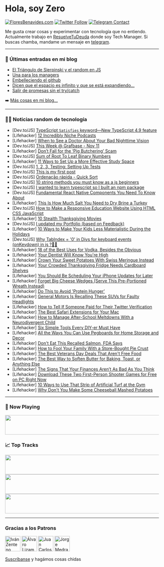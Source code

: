 # Hola, soy Zero

[![FloresBenavides.com](https://img.shields.io/website?down_message=oops&label=MiBlog&style=for-the-badge&up_message=online&url=https%3A%2F%2Ffloresbenavides.com)](https://floresbenavides.com) [![Twitter Follow](https://img.shields.io/twitter/follow/ZeroDragon?color=%231DA1F2&label=Follow&logo=twitter&logoColor=ffffff&style=for-the-badge)](https://twitter.com/zerodragon) [![Telegram Contact](https://img.shields.io/badge/escr%C3%ADbeme-ZeroDragon-%2326A5E4?style=for-the-badge&logo=telegram)](https://t.me/zerodragon)

Me gusta crear cosas y experimentar con tecnología que no entiendo.
Actualmente trabajo en [ResuelveTuDeuda](http://github.com/resuelve) donde soy Tech Manager.
Si buscas chamba, mandame un mensaje en [telegram](https://t.me/zerodragon).

---

### 📕 Últimas entradas en mi blog
<!-- BLOG-POST-LIST:START -->
- [El Triángulo de Sierpinski y el random en JS](https://floresbenavides.com/el-triangulo-de-sierpinski-y-el-random-en-js/)
- [Una para los managers](https://floresbenavides.com/una-para-los-managers/)
- [Embelleciendo el github](https://floresbenavides.com/embelleciendo-el-github/)
- [Dicen que el espacio es infinito y que se está expandiendo…](https://floresbenavides.com/dicen-que-el-espacio-es-infinito-y-que-se-esta-expandiendo/)
- [Salir de promesas sin el try/catch](https://floresbenavides.com/salir-de-promesas-sin-el-try-catch/)
<!-- BLOG-POST-LIST:END -->

➡️ [Más cosas en mi blog...](https://floresbenavides.com)

---

### 👨‍💻 Noticias random de tecnología
<!-- TECH-POSTS:START -->
- [Dev.to/JS] [TypeScript `Satisfies` keyword—New TypeScript 4.9 feature](https://dev.to/tomdohnal/typescript-satifies-keyword-new-typescript-49-feature-42nb)
- [Lifehacker] [12 Incredibly Niche Podcasts](https://lifehacker.com/12-incredibly-niche-podcasts-1849759822)
- [Lifehacker] [When to See a Doctor About Your Bad Nighttime Vision](https://lifehacker.com/when-to-see-a-doctor-about-your-bad-nighttime-vision-1849771070)
- [Dev.to/JS] [This Week @ Grafbase - Nov 11](https://dev.to/grafbase/this-week-grafbase-nov-11-45h6)
- [Lifehacker] [Don’t Fall for the ‘Pig Butchering’ Scam](https://lifehacker.com/don-t-fall-for-the-pig-butchering-scam-1849769412)
- [Dev.to/JS] [Sum of Root To Leaf Binary Numbers](https://dev.to/zeeshanali0704/sum-of-root-to-leaf-binary-numbers-3jki)
- [Lifehacker] [11 Ways to Set Up a More Effective Study Space](https://lifehacker.com/11-ways-to-set-up-a-more-effective-study-space-1849769797)
- [Dev.to/JS] [1, 2, 3, Testing: Setting Up Tests](https://dev.to/cychu42/1-2-3-testing-setting-up-tests-27dk)
- [Dev.to/JS] [This is my first post](https://dev.to/weited/this-is-my-first-post-3f2i)
- [Dev.to/JS] [Ordenação rápida - Quick Sort](https://dev.to/dormin/ordenacao-rapida-quick-sort-171f)
- [Dev.to/JS] [10 string methods you must know as a js beginners](https://dev.to/sifatul/10-must-know-string-manipulation-for-beginners-a87)
- [Dev.to/JS] [I wanted to learn typescript so I built an npm package](https://dev.to/ahmedgaafer/i-wanted-to-learn-typescript-so-i-built-an-npm-package-58fh)
- [Dev.to/JS] [Fundamental React Native Components You Need To Know About](https://dev.to/nitinfab/fundamental-react-native-components-you-need-to-know-about-b6k)
- [Lifehacker] [This Is How Much Salt You Need to Dry Brine a Turkey](https://lifehacker.com/this-is-how-much-salt-you-need-to-dry-brine-a-turkey-1849770121)
- [Dev.to/JS] [How to Make a Responsive Education Website Using HTML CSS JavaScript](https://dev.to/codewithsadee/how-to-make-a-responsive-education-website-using-html-css-javascript-j15)
- [Lifehacker] [10 Stealth Thanksgiving Movies](https://lifehacker.com/10-stealth-thanksgiving-movies-1849769620)
- [Dev.to/JS] [I updated my Portfolio &lpar;based on Feedback&rpar;](https://dev.to/liftoffstudios/i-updated-my-portfolio-based-on-feedback-1e4e)
- [Lifehacker] [10 Ways to Make Your Kids Less Materialistic During the Holidays](https://lifehacker.com/10-ways-to-make-your-kids-less-materialistic-during-the-1849768779)
- [Dev.to/JS] [Why TabIndex = &#39;0&#39; in Divs for keyboard events &lpar;onKeydown&rpar; in js ?👨‍🎓](https://dev.to/himanshupal0001/why-tabindex-0-in-divs-for-keyboard-events-onkeydown-in-js--5c7)
- [Lifehacker] [18 of the Best Uses for Vodka, Besides the Obvious](https://lifehacker.com/18-of-the-best-uses-for-vodka-besides-the-obvious-1849769532)
- [Lifehacker] [Your Dentist Will Know You&#39;re High](https://lifehacker.com/your-dentist-will-know-youre-high-1849769697)
- [Lifehacker] [Crown Your Sweet Potatoes With Swiss Meringue Instead](https://lifehacker.com/crown-your-sweet-potatoes-with-swiss-meringue-instead-1849769356)
- [Lifehacker] [Your Crowded Thanksgiving Fridge Needs Cardboard Shelves](https://lifehacker.com/your-crowded-thanksgiving-fridge-needs-cardboard-shelve-1849769219)
- [Lifehacker] [You Should Be Scheduling Your iPhone Updates for Later](https://lifehacker.com/you-should-be-scheduling-your-iphone-updates-for-later-1849768674)
- [Lifehacker] [Forget Big Cheese Wedges &lpar;Serve This Pre-Portioned Wreath Instead&rpar;](https://lifehacker.com/forget-big-cheese-wedges-serve-this-pre-portioned-wrea-1849768125)
- [Lifehacker] [Do This to Avoid &#39;Protein Hunger&#39;](https://lifehacker.com/do-this-to-avoid-protein-hunger-1849768279)
- [Lifehacker] [General Motors Is Recalling These SUVs for Faulty Headlights](https://lifehacker.com/general-motors-is-recalling-these-suvs-for-faulty-headl-1849768067)
- [Lifehacker] [How to Tell If Someone Paid for Their Twitter Verification](https://lifehacker.com/how-to-tell-if-someone-paid-for-their-twitter-verificat-1849767131)
- [Lifehacker] [The Best Safari Extensions for Your Mac](https://lifehacker.com/the-best-safari-extensions-for-your-mac-1849766336)
- [Lifehacker] [How to Manage After-School Meltdowns With a Neurodivergent Child](https://lifehacker.com/how-to-manage-after-school-meltdowns-with-a-neurodiverg-1849765644)
- [Lifehacker] [Six Simple Tools Every DIY-er Must Have](https://lifehacker.com/six-simple-tools-every-diy-er-must-have-1849765980)
- [Lifehacker] [All the Ways You Can Use Pegboards for Home Storage and Decor](https://lifehacker.com/all-the-ways-you-can-use-pegboards-for-home-storage-and-1849765801)
- [Lifehacker] [Don&#39;t Eat This Recalled Salmon, FDA Says](https://lifehacker.com/dont-eat-this-recalled-salmon-fda-says-1849763208)
- [Lifehacker] [How to Fool Your Family With a Store-Bought Pie Crust](https://lifehacker.com/how-to-fool-your-family-with-a-store-bought-pie-crust-1849764533)
- [Lifehacker] [The Best Veterans Day Deals That Aren&#39;t Free Food](https://lifehacker.com/the-best-veterans-day-deals-that-arent-free-food-1849764792)
- [Lifehacker] [The Best Way to Soften Butter for Baking, Toast, or Anything Else](https://lifehacker.com/the-best-way-to-soften-butter-for-baking-toast-or-any-1849765305)
- [Lifehacker] [The Signs That Your Finances Aren’t As Bad As You Think](https://lifehacker.com/the-signs-that-your-finances-aren-t-as-bad-as-you-think-1849763526)
- [Lifehacker] [Download These Two First-Person Shooter Games for Free on PC Right Now](https://lifehacker.com/download-these-two-first-person-shooter-games-for-free-1849764201)
- [Lifehacker] [10 Ways to Use That Strip of Artificial Turf at the Gym](https://lifehacker.com/10-ways-to-use-that-strip-of-artificial-turf-at-the-gym-1849763922)
- [Lifehacker] [Why Don&#39;t You Make Some Cheeseball Mashed Potatoes](https://lifehacker.com/why-dont-you-make-some-cheeseball-mashed-potatoes-1849764378)<!-- TECH-POSTS:END -->

---

### 🎵 Now Playing
<a href="https://spotify-now-playing-dun.vercel.app/now-playing?open"><img src="https://spotify-now-playing-dun.vercel.app/now-playing" width="540" height="64"></a>

### 📈 Top Tracks
<a href="https://spotify-now-playing-dun.vercel.app/top-tracks?i=1&open"><img src="https://spotify-now-playing-dun.vercel.app/top-tracks?i=1" width="540" height="64"></a>
<a href="https://spotify-now-playing-dun.vercel.app/top-tracks?i=2&open"><img src="https://spotify-now-playing-dun.vercel.app/top-tracks?i=2" width="540" height="64"></a>
<a href="https://spotify-now-playing-dun.vercel.app/top-tracks?i=3&open"><img src="https://spotify-now-playing-dun.vercel.app/top-tracks?i=3" width="540" height="64"></a>

---

### Gracias a los Patrons
[<img src="https://avatars.githubusercontent.com/u/243380?v=4" alt="Iván Zenteno" width="50px">](https://github.com/k001) [<img src="https://avatars.githubusercontent.com/u/19955639?v=4" alt="Álvaro Lizama" width="50px">](https://github.com/alvarolizama) [<img src="https://avatars.githubusercontent.com/u/2718753?v=4" alt="Juan Carlos Ruiz" width="50px">](https://github.com/JuanCrg90) [<img src="https://avatars.githubusercontent.com/u/37025?v=4" alt="Jorge Medrano" width="50px">](https://github.com/h1pp1e) 

[Suscríbanse](https://www.patreon.com/zerodragon) y hagámos cosas chidas
